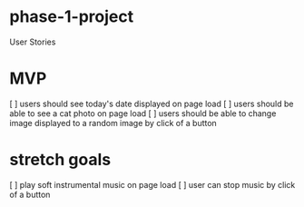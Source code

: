 # phase-1-project

User Stories

# MVP
[ ] users should see today's date displayed on page load
[ ] users should be able to see a cat photo on page load
[ ] users should be able to change image displayed to a random image by click of a button

# stretch goals
[ ] play soft instrumental music on page load
[ ] user can stop music by click of a button

